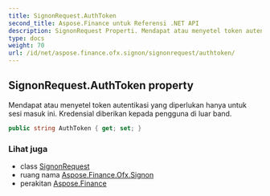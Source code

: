 ```yaml
---
title: SignonRequest.AuthToken
second_title: Aspose.Finance untuk Referensi .NET API
description: SignonRequest Properti. Mendapat atau menyetel token autentikasi yang diperlukan hanya untuk sesi masuk ini. Kredensial diberikan kepada pengguna di luar band.
type: docs
weight: 70
url: /id/net/aspose.finance.ofx.signon/signonrequest/authtoken/
---
```

## SignonRequest.AuthToken property

Mendapat atau menyetel token autentikasi yang diperlukan hanya untuk sesi masuk ini. Kredensial diberikan kepada pengguna di luar band.

```csharp
public string AuthToken { get; set; }
```

### Lihat juga

* class [SignonRequest](../)
* ruang nama [Aspose.Finance.Ofx.Signon](../../signonrequest/)
* perakitan [Aspose.Finance](../../../)


